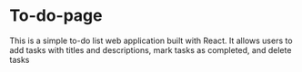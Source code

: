 # To-do-page
This is a simple to-do list web application built with React. It allows users to add tasks with titles and descriptions, mark tasks as completed, and delete tasks
